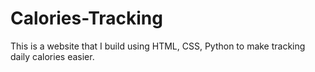 # Calories-Tracking
This is a website that I build using HTML, CSS, Python to make tracking daily calories easier.
